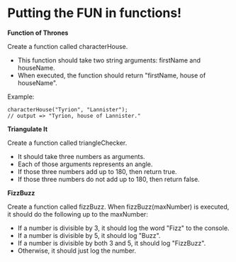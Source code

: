 # Putting the FUN in functions!

**Function of Thrones**

Create a function called characterHouse.
* This function should take two string arguments: firstName and houseName.
* When executed, the function should return "firstName, house of houseName".

Example:
```
characterHouse("Tyrion", "Lannister");
// output => "Tyrion, house of Lannister."
```

**Triangulate It**

Create a function called triangleChecker.
* It should take three numbers as arguments.
* Each of those arguments represents an angle.
* If those three numbers add up to 180, then return true.
* If those three numbers do not add up to 180, then return false.

**FizzBuzz**

Create a function called fizzBuzz.
When fizzBuzz(maxNumber) is executed, it should do the following up to the maxNumber:
* If a number is divisible by 3, it should log the word "Fizz" to the console.
* If a number is divisible by 5, it should log "Buzz".
* If a number is divisible by both 3 and 5, it should log "FizzBuzz".
* Otherwise, it should just log the number.

